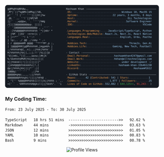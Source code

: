 <a href="https://github.com/HashaamKhan19/HashaamKhan19">
  <picture>
    <source media="(prefers-color-scheme: dark)" srcset="https://raw.githubusercontent.com/HashaamKhan19/HashaamKhan19/main/dark_mode.svg">
    <img alt="Hashaam Khan's GitHub Profile README" src="https://raw.githubusercontent.com/HashaamKhan19/HashaamKhan19/main/dark_mode.svg">
  </picture>
</a>

<h3>My Coding Time:</h1>
<!--START_SECTION:waka-->

```txt
From: 23 July 2025 - To: 30 July 2025

TypeScript   18 hrs 51 mins  ----------------------->>   92.62 %
Markdown     44 mins         ->>>>>>>>>>>>>>>>>>>>>>>>   03.63 %
JSON         12 mins         >>>>>>>>>>>>>>>>>>>>>>>>>   01.05 %
YAML         10 mins         >>>>>>>>>>>>>>>>>>>>>>>>>   00.83 %
Bash         9 mins          >>>>>>>>>>>>>>>>>>>>>>>>>   00.78 %
```

<!--END_SECTION:waka-->

<p align="center">
  <img src="https://komarev.com/ghpvc/?username=HashaamKhan19&color=grey&style=for-the-badge&abbreviated=true" alt="Profile Views"/>
</p>
